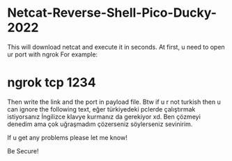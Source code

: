# Netcat-Reverse-Shell-Pico-Ducky-2022
This will download netcat and execute it in seconds.
At first, u need to open ur port with ngrok
For example:
# ngrok tcp 1234
Then write the link and the port in payload file.
Btw if u r not turkish then u can ignore the following text, eğer türkiyedeki pclerde çalıştırmak istiyorsanız İngilizce klavye kurmanız da gerekiyor xd. Ben çözmeyi denedim ama çok uğraşmadım çözerseniz söylerseniz sevinirim.

If u get any problems please let me know!

Be Secure!
